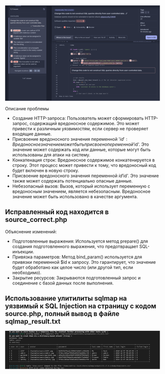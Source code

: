 ![](./Screenshot%20from%202024-12-07%2012-58-31.png)

Описание проблемы
- Создание HTTP-запроса:
Пользователь может сформировать HTTP-запрос, содержащий вредоносное содержимое. Это может привести к различным уязвимостям, если сервер не проверяет входящие данные.
- Присвоение вредоносного значения переменной '$id':
Вредоносное значение может быть присвоено переменной '$id'. Это значение может содержать код или данные, которые могут быть использованы для атаки на систему.
- Конкатенация строк:
Вредоносное содержимое конкатенируется в строку. Этот процесс может привести к тому, что вредоносный код будет включен в новую строку.
- Присвоение вредоносного значения переменной $id 
 '$id'. Это значение также может содержать потенциально опасные данные.
- Небезопасный вызов:
Вызов, который использует переменную с вредоносным значением, является небезопасным. Вредоносное значение может быть использовано в качестве аргумента.


## Исправленный код находится в source_correct.php
Объяснение изменений:
- Подготовленные выражения: Используется метод prepare() для создания подготовленного выражения, что предотвращает SQL-инъекции.
- Привязка параметров: Метод bind_param() используется для привязки переменной $id к запросу. Это гарантирует, что значение будет обработано как целое число (или другой тип, если необходимо).
- Закрытие ресурсов: Закрываются подготовленный запрос и соединение с базой данных после выполнения.


## Использование улитилиты sqlmap на уязвимый к SQL Injection на страницу с кодом source.php, полный вывод в файле sqlmap_result.txt

![](./Screenshot%20from%202024-12-07%2014-56-07.png)
